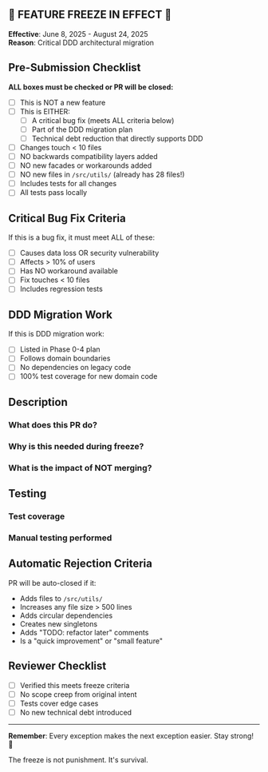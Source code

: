 ## 🚨 FEATURE FREEZE IN EFFECT 🚨

**Effective**: June 8, 2025 - August 24, 2025  
**Reason**: Critical DDD architectural migration

## Pre-Submission Checklist

**ALL boxes must be checked or PR will be closed:**

- [ ] This is NOT a new feature
- [ ] This is EITHER:
  - [ ] A critical bug fix (meets ALL criteria below)
  - [ ] Part of the DDD migration plan
  - [ ] Technical debt reduction that directly supports DDD
- [ ] Changes touch < 10 files
- [ ] NO backwards compatibility layers added
- [ ] NO new facades or workarounds added
- [ ] NO new files in `/src/utils/` (already has 28 files!)
- [ ] Includes tests for all changes
- [ ] All tests pass locally

## Critical Bug Fix Criteria

If this is a bug fix, it must meet ALL of these:

- [ ] Causes data loss OR security vulnerability
- [ ] Affects > 10% of users
- [ ] Has NO workaround available
- [ ] Fix touches < 10 files
- [ ] Includes regression tests

## DDD Migration Work

If this is DDD migration work:

- [ ] Listed in Phase 0-4 plan
- [ ] Follows domain boundaries
- [ ] No dependencies on legacy code
- [ ] 100% test coverage for new domain code

## Description

### What does this PR do?
<!-- Describe changes in 1-2 sentences -->

### Why is this needed during freeze?
<!-- Justify why this cannot wait -->

### What is the impact of NOT merging?
<!-- Describe consequences of deferral -->

## Testing

### Test coverage
<!-- Paste coverage report for changed files -->

### Manual testing performed
<!-- List manual verification steps -->

## Automatic Rejection Criteria

PR will be auto-closed if it:
- Adds files to `/src/utils/`
- Increases any file size > 500 lines
- Adds circular dependencies
- Creates new singletons
- Adds "TODO: refactor later" comments
- Is a "quick improvement" or "small feature"

## Reviewer Checklist

- [ ] Verified this meets freeze criteria
- [ ] No scope creep from original intent
- [ ] Tests cover edge cases
- [ ] No new technical debt introduced

---

**Remember**: Every exception makes the next exception easier. Stay strong! 💪

The freeze is not punishment. It's survival.
